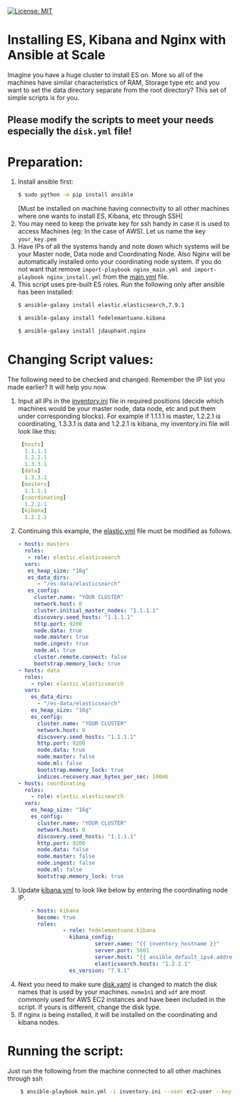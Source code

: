 [![License: MIT](https://img.shields.io/badge/License-MIT-yellow.svg)](https://opensource.org/licenses/MIT)

# Installing ES, Kibana and Nginx with Ansible at Scale

Imagine you have a huge cluster to install ES on. More so all of the machines have similar characteristics of RAM, Storage type etc and you want to set the data directory separate from the root directory?
This set of simple scripts is for you.

## Please modify the scripts to meet your needs especially the `disk.yml` file!

# Preparation:
1. Install ansible first: 
    ``` sh
    $ sudo python -m pip install ansible
    ```
    [Must be installed on machine having connectivity to all other machines where one wants to install ES, Kibana, etc through SSH]
2. You may need to keep the private key for ssh handy in case it is used to access Machines (eg: In the case of AWS).  Let us name the key `your_key.pem`
3. Have IPs of all the systems handy and note down which systems will be your Master node, Data node and Coordinating Node. Also Nginx will be automatically installed onto your coordinating node system. If you do not want that remove `import-playbook nginx_main.yml and import-playbook nginx_install.yml` from the [main.yml](./main.yml) file.
4. This script uses pre-built ES roles. Run the following only after ansible has been installed:
    ``` sh
    $ ansible-galaxy install elastic.elasticsearch,7.9.1
    ```
    ``` sh
    $ ansible-galaxy install fedelemantuano.kibana
    ```
    ``` sh
    $ ansible-galaxy install jdauphant.nginx
    ```

# Changing Script values:
The following need to be checked and changed:
Remember the IP list you made earlier? It will help you now.

1. Input all IPs in the [inventory.ini](./inventory.ini) file in required positions (decide which machines would be your master node, data node, etc and put them under corresponding blocks). For example if 1.1.1.1 is master, 1.2.2.1 is coordinating, 1.3.3.1 is data and 1.2.2.1 is kibana, my inventory.ini file will look like this:
    ``` yaml
     [hosts]
      1.1.1.1
      1.2.2.1
      1.3.3.1
     [data]
      1.3.3.1
     [masters]
      1.1.1.1
     [coordinating]
      1.2.2.1
     [kibana]
      1.2.2.1
     ```
2. Continuing this example, the [elastic.yml](./elastic.yml) file must be modified as follows. 
    ``` yaml
    - hosts: masters
      roles:
       - role: elastic.elasticsearch
      vars:
       es_heap_size: "16g"
       es_data_dirs:
          - "/es-data/elasticsearch"
       es_config:
         cluster.name: "YOUR CLUSTER"
         network.host: 0
         cluster.initial_master_nodes: "1.1.1.1"
         discovery.seed_hosts: "1.1.1.1"
         http.port: 9200
         node.data: true
         node.master: true
         node.ingest: true
         node.ml: true
         cluster.remote.connect: false
         bootstrap.memory_lock: true
    - hosts: data
      roles:
        - role: elastic.elasticsearch
      vars:
        es_data_dirs:
          - "/es-data/elasticsearch"
        es_heap_size: "16g"
        es_config:
          cluster.name: "YOUR CLUSTER"
          network.host: 0
          discovery.seed_hosts: "1.1.1.1"
          http.port: 9200
          node.data: true
          node.master: false
          node.ml: false
          bootstrap.memory_lock: true
          indices.recovery.max_bytes_per_sec: 100mb
    - hosts: coordinating
      roles:
        - role: elastic.elasticsearch
      vars:
        es_heap_size: "16g"
        es_config:
          cluster.name: "YOUR CLUSTER"
          network.host: 0
          discovery.seed_hosts: "1.1.1.1"
          http.port: 9200
          node.data: false
          node.master: false
          node.ingest: false
          node.ml: false
          bootstrap.memory_lock: true
     ```
3. Update [kibana.yml](./kibana.yml) to look like below by entering the coordinating node IP. 
    ``` yaml
        - hosts: kibana
          become: true
          roles:
                  - role: fedelemantuano.kibana
                    kibana_config:
                            server.name: "{{ inventory_hostname }}"
                            server.port: 5601
                            server.host: "{{ ansible_default_ipv4.address }}"
                            elasticsearch.hosts: "1.2.2.1"
                    es_version: "7.9.1"
     ```
4. Next you need to make sure [disk.yaml](./disk.yml) is changed to match the disk names that is used by your machines. `nvme1n1` and `xdf` are most commonly used for AWS EC2 instances and have been included in the script. If yours is different, change the disk type.
5. If nginx is being installed, it will be installed on the coordinating and kibana nodes.

# Running the script:
Just run the following from the machine connected to all other machines through ssh
``` sh
    $ ansible-playbook main.yml -i inventory.ini --user ec2-user --key-file your_key.pem
```
